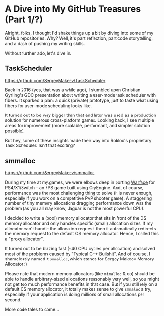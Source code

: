 # A Dive into My GitHub Treasures (Part 1/?)

Alright, folks, I thought I'd shake things up a bit by diving into some of my GitHub repositories.
Why? Well, it's part reflection, part code storytelling, and a dash of pushing my writing skills.  


Without further ado, let's dive in.


## TaskScheduler

https://github.com/SergeyMakeev/TaskScheduler  

Back in 2016 (yes, that was a while ago), I stumbled upon Christian Gyrling's GDC presentation about writing a user-mode task scheduler with fibers.
It sparked a plan: a quick (private) prototype, just to taste what using fibers for user-mode scheduling looks like.

It turned out to be way bigger than that and later was used as a production solution for numerous cross-platform games.
Looking back, I see multiple areas for improvement (more scalable, performant, and simpler solution possible).  

But hey, some of these insights made their way into Roblox's proprietary Task Scheduler. Isn't that exciting?

## smmalloc

https://github.com/SergeyMakeev/smmalloc  

During my time at my.games, we were elbows deep in porting [Warface](https://warface.com/en/) for PS4/X1/Switch - an FPS game built using CryEngine.
And, of course, performance was the most challenging thing to solve (it is never enough, especially if you work on a competitive PvP shooter game).
A staggering number of tiny memory allocations dragging performance down was the problem (as you all may know, Jaguar is not the most powerful CPU).  

I decided to write a (pool) memory allocator that sits in front of the OS memory allocator and only handles specific (small) allocation sizes.
If my allocator can't handle the allocation request, then it automatically redirects the memory request to the default OS memory allocator.
Hence, I called this a "proxy allocator".  

It turned out to be blazing fast (~40 CPU cycles per allocation) and solved most of the problems caused by "Typical C++ Builshit".
And of course, I shamelessly named it `smmalloc`, which stands for Sergey Makeev Memory Allocator :) 

Please note that modern memory allocators (like `mimalloc` & co) should be able to handle arbitrary-sized allocations reasonably very well,
so you might not get too much performance benefits in that case. But if you still rely on a default OS memory allocator,
it totally makes sense to give `smmaloc` a try, especially if your application is doing millions of small allocations per second. 



More code tales to come...
